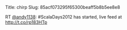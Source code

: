 Title: chirp
Slug: 85acf073295f65300beaff5b8b5ee8e8

RT <a href="http://twitter.com/andy1138">@andy1138</a>: #ScalaDays2012  has started, live feed at <a href="http://t.co/rp183HTp">http://t.co/rp183HTp</a>
